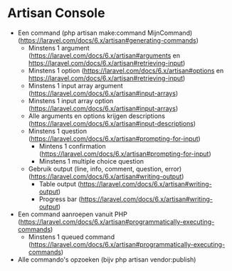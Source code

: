 # Artisan Console
- Een command (php artisan make:command MijnCommand) (https://laravel.com/docs/6.x/artisan#generating-commands)
    - Minstens 1 argument (https://laravel.com/docs/6.x/artisan#arguments en https://laravel.com/docs/6.x/artisan#retrieving-input)
    - Minstens 1 option (https://laravel.com/docs/6.x/artisan#options en https://laravel.com/docs/6.x/artisan#retrieving-input)
    - Minstens 1 input array argument (https://laravel.com/docs/6.x/artisan#input-arrays)
    - Minstens 1 input array option (https://laravel.com/docs/6.x/artisan#input-arrays)
    - Alle arguments en options krijgen descriptions (https://laravel.com/docs/6.x/artisan#input-descriptions)
    - Minstens 1 question (https://laravel.com/docs/6.x/artisan#prompting-for-input)
        - Mintens 1 confirmation (https://laravel.com/docs/6.x/artisan#prompting-for-input)
        - Minstens 1 multiple choice question
    - Gebruik output (line, info, comment, question, error) (https://laravel.com/docs/6.x/artisan#writing-output)
        - Table output (https://laravel.com/docs/6.x/artisan#writing-output)
        - Progress bar (https://laravel.com/docs/6.x/artisan#writing-output)
- Een command aanroepen vanuit PHP (https://laravel.com/docs/6.x/artisan#programmatically-executing-commands)
    - Minstens 1 queued command (https://laravel.com/docs/6.x/artisan#programmatically-executing-commands)
- Alle commando's opzoeken (bijv php artisan vendor:publish)
